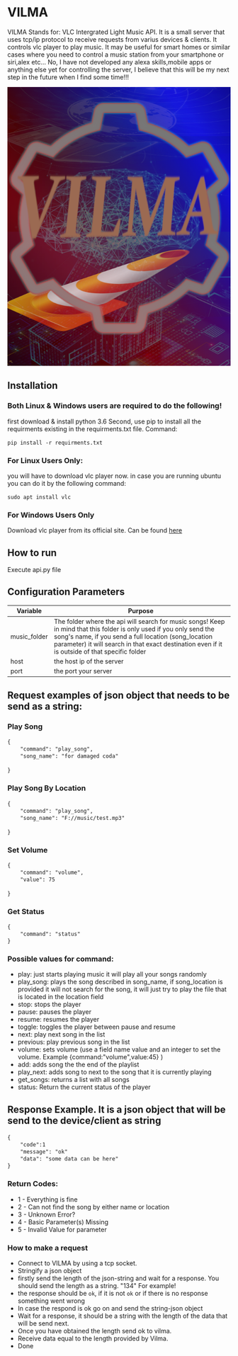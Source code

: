 # VILMA
VILMA Stands for: VLC Intergrated Light Music API. It is a small server that uses tcp/ip protocol to receive requests from varius devices & clients. It controls vlc player to play music. It may be useful for smart homes or similar cases where you need to control a music station from your smartphone or siri,alex etc... No, I have not developed any alexa skills,mobile apps or anything else yet for controlling the server, I believe that this will be my next step in the future when I find some time!!!

<p align="center">
  <img src="/resources/logo.png">
</p>

## Installation

### Both Linux & Windows users are required to do the following!
first download & install python 3.6
Second, use pip to install all the requirments existing in the requirments.txt file. Command:
```
pip install -r requirments.txt
```

### For Linux Users Only:
you will have to download vlc player now. in case you are running ubuntu you can do it by the following command:
```
sudo apt install vlc
```

### For Windows Users Only
Download vlc player from its official site. Can be found [here](https://www.videolan.org/vlc/index.html)


## How to run
Execute api.py file

## Configuration Parameters

| Variable | Purpose |
| --- | --- |
| music_folder | The folder where the api will search for music songs! Keep in mind that this folder is only used if you only send the song's name, if you send a full location (song_location parameter) it will search in that exact destination even if it is outside of that specific folder |
| host | the host ip of the server |
| port | the port your server |



## Request examples of json object that needs to be send as a string:

### Play Song
```
{
    "command": "play_song",
    "song_name": "for damaged coda"

}
```

### Play Song By Location

```
{
    "command": "play_song",
    "song_name": "F://music/test.mp3"

}
```

### Set Volume

```
{
    "command": "volume",
    "value": 75

}
```

### Get Status

```
{
    "command": "status"
}
```

### Possible values for command:
- play: just starts playing music it will play all your songs randomly
- play_song: plays the song described in song_name, if song_location is provided it will not search for the song, it will just try to play the file that is located in the location field
- stop: stops the player
- pause: pauses the player
- resume: resumes the player
- toggle: toggles the player between pause and resume
- next: play next song in the list
- previous: play previous song in the list
- volume: sets volume (use a field name value and an integer to set the volume. Example {command:"volume",value:45} )
- add: adds song the the end of the playlist
- play_next: adds song to next to the song that it is currently playing
- get_songs: returns a list with all songs
- status: Return the current status of the player

## Response Example. It is a json object that will be send to the device/client as string

```
{
    "code":1
    "message": "ok"
    "data": "some data can be here"
}
```

### Return Codes:
- 1 - Everything is fine
- 2 - Can not find the song by either name or location
- 3 - Unknown Error?
- 4 - Basic Parameter(s) Missing
- 5 - Invalid Value for parameter

### How to make a request

- Connect to VILMA by using a tcp socket.
- Stringify a json object
- firstly send the length of the json-string and wait for a response. You should send the length as a string. "134" For example!
- the response should be `ok`, if it is not `ok` or if there is no response something went wrong
- In case the respond is ok go on and send the string-json object
- Wait for a response, it should be a string with the length of the data that will be send next.
- Once you have obtained the length send ok to vilma.
- Receive data equal to the length provided by Vilma.
- Done
